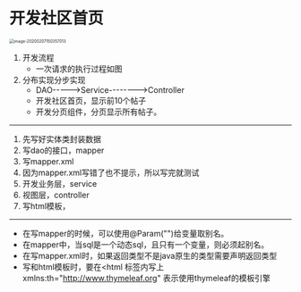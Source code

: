 # 开发社区首页

<img src="/home/tqr/Study-Notes/社区开发/第一章/image/image-20200207150357013.png" alt="image-20200207150357013" style="zoom:50%;" />

1. 开发流程
	* 一次请求的执行过程如图
2. 分布实现分步实现
	* DAO----->Service-------->Controller
	* 开发社区首页，显示前10个帖子
	* 开发分页组件，分页显示所有帖子。

-----

1. 先写好实体类封装数据
2. 写dao的接口，mapper
3. 写mapper.xml
4. 因为mapper.xml写错了也不提示，所以写完就测试
5. 开发业务层，service
6. 视图层，controller
7. 写html模板，

---

* 在写mapper的时候，可以使用@Param("")给变量取别名。
* 在mapper中，当sql是一个动态sql，且只有一个变量，则必须起别名。
* 在写mapper.xml时，如果返回类型不是java原生的类型需要声明返回类型
* 写和html模板时，要在<html 标签内写上 xmlns:th="http://www.thymeleaf.org" 表示使用thymeleaf的模板引擎
